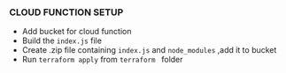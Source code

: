 ### CLOUD FUNCTION SETUP


- Add bucket for cloud function
- Build the `index.js` file
- Create .zip file containing `index.js` and `node_modules` ,add it to bucket
- Run `terraform apply` from `terraform ` folder